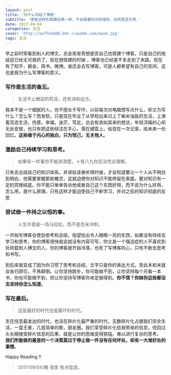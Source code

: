 ```yaml
---
layout: post
title: '为什么写起了博客'
subtitle: '博客这种东西跟经典一样，不会随着时间而褪色，反而更显珍贵.'
date: 2017-09-04
categories: 生活
cover: 'http://ouf7e3dd8.bkt.clouddn.com/moon.jpg'
tags: 生活
---
```

早之前时常看到别人的博文，总会突发奇想是否自己也搭建个博客，只是自己的拖延症已经无可救药了，现在想搭建的时候 ，博客也已经差不多走到了末路。现在有了知乎，掘金，简书，微博。谁还会去写博客。可是人都希望有自己的空间，这也是我为什么写博客的意义。

### **写作是生活的备忘。**

> 生活不止眼前的苟且，还有诗和远方。

 我本不是一个细腻的人，也不擅长于写作，以前每次对电脑想写点什么，却又为写什么？怎么写？而发愁，只是现在毕业了从学校出来过上了柴米油盐的生活，上演着百态生活，伤感，幸福，迷茫，笃定。总会有突如其来的想法，年轻浮躁的心却无处安放，也只有把这些倾注在手心，落在键盘上。给现在一次记录，给未来一份回忆。**这些缘于内心的独白，只为悦己，无关他人**。

### **激励自己持续学习和思考。**

> 如果有一件事你不能讲清楚，十有八九你还没完全理解。

只有去总结自己的知识体系，并讲给读者听得时候，才会知道要让一个人从不明白到明白，他需要掌握那些概念，这就迫使你对知识不能停留在表面，要对知识有一定的究根结底。你不能只单单告诉他或者自己这个东西好用，而不说为什么好用，怎么用，是什么原理。只有这样才能迫使自己不断学习，并对之前的知识彻底的反思

### **尝试做一件持之以恒的事。**

> 人生毕竟是一场马拉松，而不是百米冲刺。

一开始写博客会使劲思考和总结，指望给出令人眼睛一亮的东西，如果没有持续去学习和思考，你的博客很快就会就没有内容可写，你又是一个强迫症的人不喜欢到处转载别人博文的人，你的博客就开始冷落，也死了写博客的心，只有不断去思考和书写。

到后来就变成了因为你习惯了思考和总结，文字只是你的表达方式。至此本和末就会各归原位，不再颠倒。让你坚持跑步，你可能做不到，让你坚持每个月看一本书，你也可能做不到，但让你坚持写博客你肯定做得到。**你不信？你妹你这些都没去坚持你怎么知道**。

### **写在最后。**
> 这是最好的时代也是最坏的时代。

生在信息最发达的时代，也活在碎片化最严重的时代，无数碎片化占据我们空余生活，一盘王者，几首简单的歌，朋友圈。我们享受碎片化给我带来的信息，但回过头长期接受碎片信息的后果，就是让你的思维变得狭隘，难以进行复杂的思考。 **我们所能做的最差的一个决策莫过于停止做一件没有任何坏处，却有一大堆好处的事情**。

Happy Reading !!

>2017/09/04/晚  宿舍 有点低烧。
